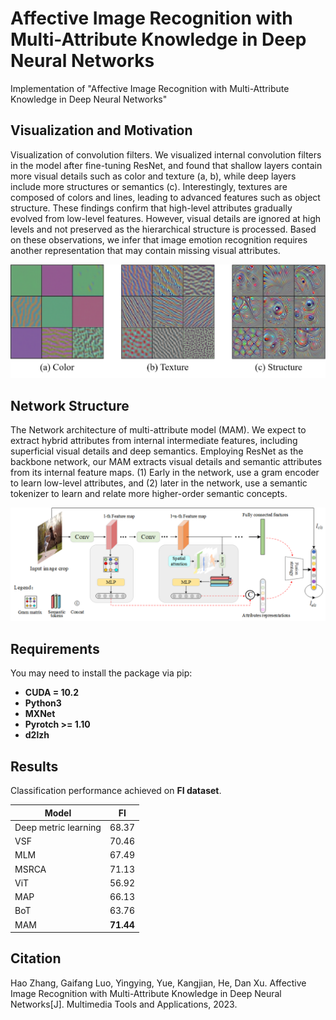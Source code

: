 # Affective Image Recognition with Multi-Attribute Knowledge in Deep Neural Networks
Implementation of "Affective Image Recognition with Multi-Attribute Knowledge in Deep Neural Networks"

## Visualization and Motivation

Visualization of convolution filters. We visualized internal convolution filters in the model after fine-tuning
ResNet, and found that shallow layers contain more visual details such as color and texture (a, b), while deep layers include more structures or semantics (c). Interestingly, textures are composed of colors and lines, leading to advanced features such as object structure. These findings confirm that high-level attributes gradually evolved from low-level features. However, visual details are ignored at high levels and not preserved as the hierarchical structure is processed. Based on these observations, we infer that image emotion recognition requires another representation that may contain missing visual attributes.

![visualization](imgs/visualization.png)



## Network Structure

The Network architecture of multi-attribute model (MAM). We expect to extract hybrid attributes from
internal intermediate features, including superficial visual details and deep semantics. Employing ResNet as the backbone network, our MAM extracts visual details and semantic attributes from its internal feature maps. (1) Early in the network, use a gram encoder to learn low-level attributes, and (2) later in the network, use a semantic tokenizer to learn and relate more higher-order semantic concepts.

![network structure](imgs/structure.png)



## Requirements

You may need to install the package via pip:

* **CUDA = 10.2**
* **Python3**
* **MXNet**
* **Pyrotch >= 1.10**
* **d2lzh**



## Results

Classification performance achieved on **FI dataset**.


| Model                |    FI     |
| -------------------- | :-------: |
| Deep metric learning |   68.37   |
| VSF                  |   70.46   |
| MLM                  |   67.49   |
| MSRCA                |   71.13   |
| ViT                  |   56.92   |
| MAP                  |   66.13   |
| BoT                  |   63.76   |
| MAM                  | **71.44** |



## Citation

Hao Zhang, Gaifang Luo, Yingying, Yue, Kangjian, He, Dan Xu. Affective Image Recognition with Multi-Attribute Knowledge in Deep Neural Networks[J]. Multimedia Tools and Applications, 2023.

